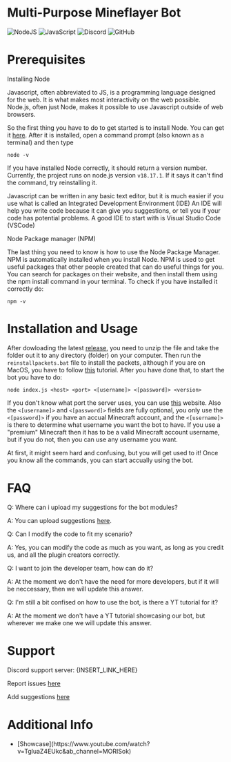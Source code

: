 # Multi-Purpose Mineflayer Bot
![NodeJS](https://img.shields.io/badge/node.js-6DA55F?style=for-the-badge&logo=node.js&logoColor=white) ![JavaScript](https://img.shields.io/badge/javascript-%23323330.svg?style=for-the-badge&logo=javascript&logoColor=%23F7DF1E) ![Discord](https://img.shields.io/badge/Discord-%235865F2.svg?style=for-the-badge&logo=discord&logoColor=white) ![GitHub](https://img.shields.io/badge/github-%23121011.svg?style=for-the-badge&logo=github&logoColor=white)

# Prerequisites

Installing Node

Javascript, often abbreviated to JS, is a programming language designed for the web. It is what makes most interactivity on the web possible.
Node.js, often just Node, makes it possible to use Javascript outside of web browsers.

So the first thing you have to do to get started is to install Node. You can get it [here](https://nodejs.org/en/download).
After it is installed, open a command prompt (also known as a terminal) and then type
```
node -v
```
If you have installed Node correctly, it should return a version number. Currently, the project runs on node.js version `v18.17.1`. If it says it can't find the command, try reinstalling it.

Javascript can be written in any basic text editor, but it is much easier if you use what is called an Integrated Development Environment (IDE)
An IDE will help you write code because it can give you suggestions, or tell you if your code has potential problems. A good IDE to start with is Visual Studio Code (VSCode)

Node Package manager (NPM)

The last thing you need to know is how to use the Node Package Manager.
NPM is automatically installed when you install Node.
NPM is used to get useful packages that other people created that can do useful things for you.
You can search for packages on their website, and then install them using the npm install command in your terminal.
To check if you have installed it correctly do:
```
npm -v
```

# Installation and Usage

After dowloading the latest [release](https://github.com/morisok31/atgmaildotcom_mineflayer_bot/releases/tag/v1.2.1), you need to unzip the file and take the folder out it to any directory (folder) on your computer. Then run the `reinstallpackets.bat` file to install the packets, although if you are on MacOS, you have to follow [this](https://techanzone.com/how-to-run-bat-file-on-mac/) tutorial. After you have done that, to start the bot you have to do:

```
node index.js <host> <port> <[username]> <[password]> <version>
```

If you don't know what port the server uses, you can use [this](https://mcsrvstat.us/) website. Also the `<[username]>` and `<[password]>` fields are fully optional, you only use the `<[password]>` if you have an accual Minecraft account, and the `<[username]>` is there to determine what username you want the bot to have. If you use a "premium" Minecraft then it has to be a valid Minecraft account username, but if you do not, then you can use any username you want.

At first, it might seem hard and confusing, but you will get used to it! Once you know all the commands, you can start accually using the bot.

# FAQ

Q: Where can i upload my suggestions for the bot modules?

A: You can upload suggestions [here](https://github.com/morisok31/atgmaildotcom_mineflayer_bot/pulls).

Q: Can I modify the code to fit my scenario?

A: Yes, you can modify the code as much as you want, as long as you credit us, and all the plugin creators correctly.

Q: I want to join the developer team, how can do it?

A: At the moment we don't have the need for more developers, but if it will be neccessary, then we will update this answer.

Q: I'm still a bit confised on how to use the bot, is there a YT tutorial for it?

A: At the moment we don't have a YT tutorial showcasing our bot, but wherever we make one we will update this answer.

# Support

Discord support server: {INSERT_LINK_HERE}

Report issues [here](https://github.com/morisok31/atgmaildotcom_mineflayer_bot/issues)

Add suggestions [here](https://github.com/morisok31/atgmaildotcom_mineflayer_bot/pulls)

# Additional Info

<ul>
  <li>
    [Showcase](https://www.youtube.com/watch?v=TgluaZ4EUkc&ab_channel=MORISok)
  </li>
</ul>
